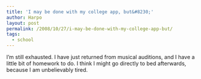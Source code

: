 ```yaml
---
title: 'I may be done with my college app, but&#8230;'
author: Harpo
layout: post
permalink: /2008/10/27/i-may-be-done-with-my-college-app-but/
tags:
  - school
---
```

I&#8217;m still exhausted. I have just returned from musical auditions, and I have a little bit of homework to do. I think I might go directly to bed afterwards, because I am unbelievably tired.